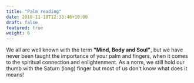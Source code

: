 ```yaml
---
title: "Palm reading"
date: 2018-11-18T12:33:46+10:00
draft: false
featured: true
weight: 6
---
```



We all are well known with the term **"Mind, Body and Soul"**, but we have never been taught the importance of your palm and fingers, when it comes to the spiritual connection and enlightenment. As a norm, we still hold our thumb with the Saturn (long) finger but most of us don't know what does it means!



